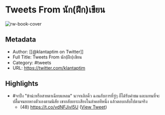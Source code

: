 # Tweets From นัก(ฝึก)เขียน

![rw-book-cover](https://pbs.twimg.com/profile_images/1901655540373282816/XJZdFBx5.jpg)

## Metadata
- Author: [[@klantaptim on Twitter]]
- Full Title: Tweets From นัก(ฝึก)เขียน
- Category: #tweets
- URL: https://twitter.com/klantaptim

## Highlights
- #จาปิ่ง
  "ข้าน่ะหรือสายตาเฉียบแหลม" 
  นาจาเลิกคิ้ว ฉงนกับการที่จู่ๆ ก็ได้รับคำชม และแทนที่จะปลื้มจนยกหางตัวเองตามนิสัย เขากลับเยาะเสียงในลำคอทีหนึ่ง แล้วตอบกลับไปตามจริง
  - (48) https://t.co/vdNFJivl5U ([View Tweet](https://twitter.com/klantaptim/status/1908765836837609539))

